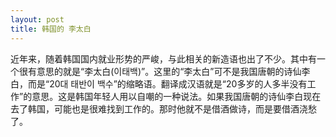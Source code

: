 ```yaml
---
layout: post
title: 韩国的 李太白
---
```


近年来，随着韩国国内就业形势的严峻，与此相关的新造语也出了不少。其中有一个很有意思的就是“李太白(이태백)”。这里的“李太白”可不是我国唐朝的诗仙李白，而是“20대 태반이 백수”的缩略语。翻译成汉语就是“20多岁的人多半没有工作”的意思。这是韩国年轻人用以自嘲的一种说法。如果我国唐朝的诗仙李白现在去了韩国，可能也是很难找到工作的。那时他就不是借酒做诗，而是要借酒浇愁了。
